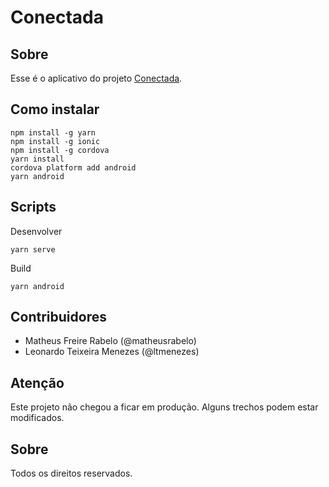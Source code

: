 # Conectada

## Sobre
Esse é o aplicativo do projeto [Conectada](https://conectada.io).

## Como instalar
```
npm install -g yarn
npm install -g ionic
npm install -g cordova
yarn install
cordova platform add android
yarn android
```

## Scripts
Desenvolver
```
yarn serve
```

Build
```
yarn android
```

## Contribuidores
- Matheus Freire Rabelo (@matheusrabelo)
- Leonardo Teixeira Menezes (@ltmenezes)

## Atenção
Este projeto não chegou a ficar em produção. Alguns trechos podem estar modificados.

## Sobre
Todos os direitos reservados.
